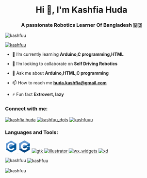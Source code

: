 <h1 align="center">Hi 👋, I'm Kashfia Huda</h1>
<h3 align="center">A passionate Robotics Learner Of Bangladesh 🇧🇩</h3>

<p align="left"> <img src="https://komarev.com/ghpvc/?username=kashfuu&label=Profile%20views&color=0e75b6&style=flat" alt="kashfuu" /> </p>

<p align="left"> <a href="https://github.com/ryo-ma/github-profile-trophy"><img src="https://github-profile-trophy.vercel.app/?username=kashfuu" alt="kashfuu" /></a> </p>

- 🌱 I’m currently learning **Arduino,C programming,HTML**

- 👯 I’m looking to collaborate on **Self Driving Robotics**

- 💬 Ask me about **Arduino,HTML,C programming**

- 📫 How to reach me **huda.kashfia@gmail.com**

- ⚡ Fun fact **Extrovert, lazy**

<h3 align="left">Connect with me:</h3>
<p align="left">
<a href="https://fb.com/kashfia huda" target="blank"><img align="center" src="https://raw.githubusercontent.com/rahuldkjain/github-profile-readme-generator/master/src/images/icons/Social/facebook.svg" alt="kashfia huda" height="30" width="40" /></a>
<a href="https://instagram.com/kashfuu_dots" target="blank"><img align="center" src="https://raw.githubusercontent.com/rahuldkjain/github-profile-readme-generator/master/src/images/icons/Social/instagram.svg" alt="kashfuu_dots" height="30" width="40" /></a>
<a href="https://www.youtube.com/c/kashfuuu" target="blank"><img align="center" src="https://raw.githubusercontent.com/rahuldkjain/github-profile-readme-generator/master/src/images/icons/Social/youtube.svg" alt="kashfuuu" height="30" width="40" /></a>
</p>

<h3 align="left">Languages and Tools:</h3>
<p align="left"> <a href="https://www.cprogramming.com/" target="_blank" rel="noreferrer"> <img src="https://raw.githubusercontent.com/devicons/devicon/master/icons/c/c-original.svg" alt="c" width="40" height="40"/> </a> <a href="https://www.w3schools.com/cpp/" target="_blank" rel="noreferrer"> <img src="https://raw.githubusercontent.com/devicons/devicon/master/icons/cplusplus/cplusplus-original.svg" alt="cplusplus" width="40" height="40"/> </a> <a href="https://www.gtk.org/" target="_blank" rel="noreferrer"> <img src="https://upload.wikimedia.org/wikipedia/commons/7/71/GTK_logo.svg" alt="gtk" width="40" height="40"/> </a> <a href="https://www.adobe.com/in/products/illustrator.html" target="_blank" rel="noreferrer"> <img src="https://www.vectorlogo.zone/logos/adobe_illustrator/adobe_illustrator-icon.svg" alt="illustrator" width="40" height="40"/> </a> <a href="https://www.wxwidgets.org/" target="_blank" rel="noreferrer"> <img src="https://upload.wikimedia.org/wikipedia/commons/b/bb/WxWidgets.svg" alt="wx_widgets" width="40" height="40"/> </a> <a href="https://www.adobe.com/products/xd.html" target="_blank" rel="noreferrer"> <img src="https://cdn.worldvectorlogo.com/logos/adobe-xd.svg" alt="xd" width="40" height="40"/> </a> </p>

<p><img align="left" src="https://github-readme-stats.vercel.app/api/top-langs?username=kashfuu&show_icons=true&locale=en&layout=compact" alt="kashfuu" /></p>

<p>&nbsp;<img align="center" src="https://github-readme-stats.vercel.app/api?username=kashfuu&show_icons=true&locale=en" alt="kashfuu" /></p>

<p><img align="center" src="https://github-readme-streak-stats.herokuapp.com/?user=kashfuu&" alt="kashfuu" /></p>


